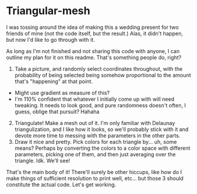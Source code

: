 # Triangular-mesh

I was tossing around the idea of making this a wedding present for two friends of mine (not the code itself, but the result.) Alas, it didn't happen, but now I'd like to go through with it. 

As long as I'm not finished and not sharing this code with anyone, I can outline my plan for it on this readme. That's something people do, right? 

1) Take a picture, and randomly select coordinates throughout, with the probability of being selected being somehow proportional to the amount that's "happening" at that point. 
- Might use gradient as measure of this? 
- I'm 110% confident that whatever I initially come up with will need tweaking. It needs to look good, and pure randomness doesn't often, I guess, oblige that pursuit? Hahaha
2) Triangulate! Make a mesh out of it. I'm only familiar with Delaunay triangulization, and I like how it looks, so we'll probably stick with it and devote more time to messing with the parameters in the other parts.
3) Draw it nice and pretty. Pick colors for each triangle by... uh, some means? Perhaps by converting the colors to a color space with different parameters, picking one of them, and then just averaging over the triangle. Idk. We'll see! 

That's the main body of it! There'll surely be other hiccups, like how do I make things of sufficient resolution to print well, etc... but those 3 should constitute the actual code. Let's get working.
